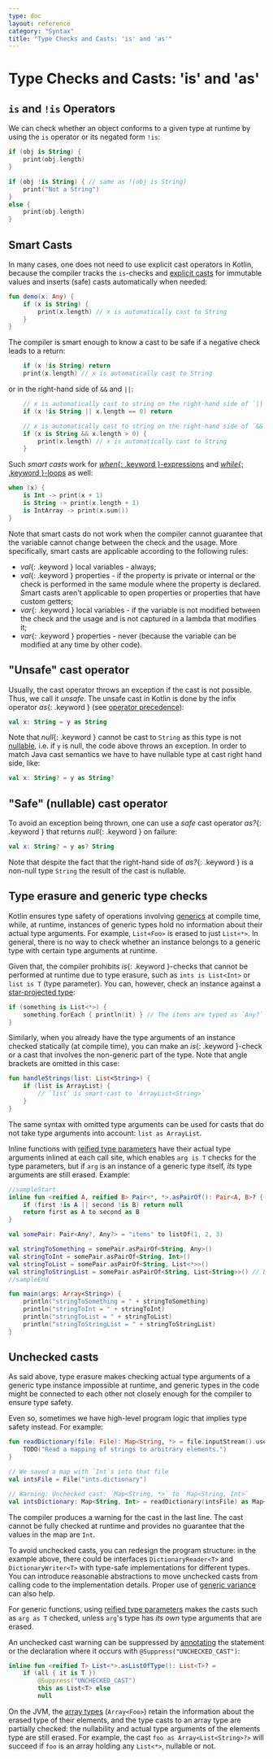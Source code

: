 ```yaml
---
type: doc
layout: reference
category: "Syntax"
title: "Type Checks and Casts: 'is' and 'as'"
---
```


# Type Checks and Casts: 'is' and 'as'

## `is` and `!is` Operators

We can check whether an object conforms to a given type at runtime by using the `is` operator or its negated form `!is`:

``` kotlin
if (obj is String) {
    print(obj.length)
}

if (obj !is String) { // same as !(obj is String)
    print("Not a String")
}
else {
    print(obj.length)
}
```

## Smart Casts

In many cases, one does not need to use explicit cast operators in Kotlin, because the compiler tracks the
`is`-checks and [explicit casts](#unsafe-cast-operator) for immutable values and inserts (safe) casts automatically when needed:

``` kotlin
fun demo(x: Any) {
    if (x is String) {
        print(x.length) // x is automatically cast to String
    }
}
```

The compiler is smart enough to know a cast to be safe if a negative check leads to a return:

``` kotlin
    if (x !is String) return
    print(x.length) // x is automatically cast to String
```

or in the right-hand side of `&&` and `||`:

``` kotlin
    // x is automatically cast to string on the right-hand side of `||`
    if (x !is String || x.length == 0) return

    // x is automatically cast to string on the right-hand side of `&&`
    if (x is String && x.length > 0) {
        print(x.length) // x is automatically cast to String
    }
```

Such _smart casts_ work for [*when*{: .keyword }-expressions](control-flow.html#when-expression)
and [*while*{: .keyword }-loops](control-flow.html#while-loops) as well:

``` kotlin
when (x) {
    is Int -> print(x + 1)
    is String -> print(x.length + 1)
    is IntArray -> print(x.sum())
}
```

Note that smart casts do not work when the compiler cannot guarantee that the variable cannot change between the check and the usage.
More specifically, smart casts are applicable according to the following rules:

  * *val*{: .keyword } local variables - always;
  * *val*{: .keyword } properties - if the property is private or internal or the check is performed in the same module where the property is declared. Smart casts aren't applicable to open properties or properties that have custom getters;
  * *var*{: .keyword } local variables - if the variable is not modified between the check and the usage and is not captured in a lambda that modifies it;
  * *var*{: .keyword } properties - never (because the variable can be modified at any time by other code).


## "Unsafe" cast operator

Usually, the cast operator throws an exception if the cast is not possible. Thus, we call it *unsafe*.
The unsafe cast in Kotlin is done by the infix operator *as*{: .keyword } (see [operator precedence](grammar.html#precedence)):

``` kotlin
val x: String = y as String
```

Note that *null*{: .keyword } cannot be cast to `String` as this type is not [nullable](null-safety.html),
i.e. if `y` is null, the code above throws an exception.
In order to match Java cast semantics we have to have nullable type at cast right hand side, like:

``` kotlin
val x: String? = y as String?
```

## "Safe" (nullable) cast operator

To avoid an exception being thrown, one can use a *safe* cast operator *as?*{: .keyword } that returns *null*{: .keyword } on failure:

``` kotlin
val x: String? = y as? String
```

Note that despite the fact that the right-hand side of *as?*{: .keyword } is a non-null type `String` the result of the cast is nullable.

## Type erasure and generic type checks

Kotlin ensures type safety of operations involving [generics](generics.html) at compile time,
while, at runtime, instances of generic types hold no information about their actual type arguments. For example, 
`List<Foo>` is erased to just `List<*>`. In general, there is no way to check whether an instance belongs to a generic 
type with certain type arguments at runtime. 

Given that, the compiler prohibits *is*{: .keyword }-checks that cannot be performed at runtime due to type erasure, such as 
`ints is List<Int>` or `list is T` (type parameter). You can, however, check an instance against a [star-projected type](generics.html#star-projections):

```kotlin
if (something is List<*>) {
    something.forEach { println(it) } // The items are typed as `Any?`
}
```

Similarly, when you already have the type arguments of an instance checked statically (at compile time),
you can make an *is*{: .keyword }-check or a cast that involves the non-generic part of the type. Note that 
angle brackets are omitted in this case:

```kotlin
fun handleStrings(list: List<String>) {
    if (list is ArrayList) {
        // `list` is smart-cast to `ArrayList<String>`
    }
}
```

The same syntax with omitted type arguments can be used for casts that do not take type arguments into account: `list as ArrayList`. 

Inline functions with [reified type parameters](inline-functions.html#reified-type-parameters) have their actual type arguments
 inlined at each call site, which enables `arg is T` checks for the type parameters, but if `arg` is an instance of a 
generic type itself, *its* type arguments are still erased. Example:

<div class="sample" markdown="1">

``` kotlin
//sampleStart
inline fun <reified A, reified B> Pair<*, *>.asPairOf(): Pair<A, B>? {
    if (first !is A || second !is B) return null
    return first as A to second as B
}

val somePair: Pair<Any?, Any?> = "items" to listOf(1, 2, 3)

val stringToSomething = somePair.asPairOf<String, Any>()
val stringToInt = somePair.asPairOf<String, Int>()
val stringToList = somePair.asPairOf<String, List<*>>()
val stringToStringList = somePair.asPairOf<String, List<String>>() // Breaks type safety!
//sampleEnd

fun main(args: Array<String>) {
    println("stringToSomething = " + stringToSomething)
    println("stringToInt = " + stringToInt)
    println("stringToList = " + stringToList)
    println("stringToStringList = " + stringToStringList)
}
```
</div>

## Unchecked casts

As said above, type erasure makes checking actual type arguments of a generic type instance impossible at runtime, and 
generic types in the code might be connected to each other not closely enough for the compiler to ensure 
type safety. 

Even so, sometimes we have high-level program logic that implies type safety instead. For example:

```kotlin 
fun readDictionary(file: File): Map<String, *> = file.inputStream().use { 
    TODO("Read a mapping of strings to arbitrary elements.")
}

// We saved a map with `Int`s into that file
val intsFile = File("ints.dictionary")

// Warning: Unchecked cast: `Map<String, *>` to `Map<String, Int>`
val intsDictionary: Map<String, Int> = readDictionary(intsFile) as Map<String, Int>
```

The compiler produces a warning for the cast in the last line. The cast cannot be fully checked at runtime and provides 
no guarantee that the values in the map are `Int`.

To avoid unchecked casts, you can redesign the program structure: in the example above, there could be interfaces
 `DictionaryReader<T>` and `DictionaryWriter<T>` with type-safe implementations for different types. 
 You can introduce reasonable abstractions to move unchecked casts from calling code to the implementation details.
 Proper use of [generic variance](generics.html#variance) can also help. 
 
For generic functions, using [reified type parameters](inline-functions.html#reified-type-parameters) makes the casts 
such as `arg as T` checked, unless `arg`'s type has *its own* type arguments that are erased.

An unchecked cast warning can be suppressed by [annotating](annotations.html#annotations) the statement or the 
declaration where it occurs with `@Suppress("UNCHECKED_CAST")`:

```kotlin
inline fun <reified T> List<*>.asListOfType(): List<T>? =
    if (all { it is T })
        @Suppress("UNCHECKED_CAST")
        this as List<T> else
        null
```

On the JVM, the [array types](basic-types.html#arrays) (`Array<Foo>`) retain the information about the erased type of 
their elements, and the type casts to an array type are partially checked: the 
nullability and actual type arguments of the elements type are still erased. For example, 
the cast `foo as Array<List<String>?>` will succeed if `foo` is an array holding any `List<*>`, nullable or not.